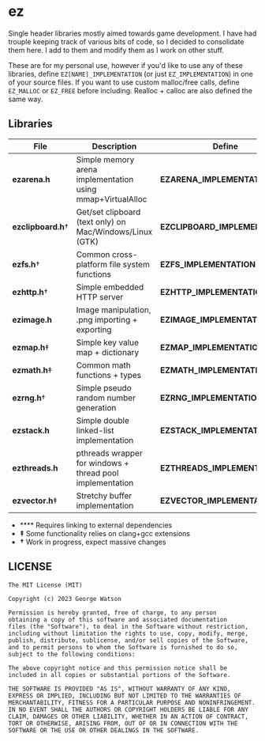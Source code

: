 # ez

Single header libraries mostly aimed towards game development. I have had trouple keeping track of various bits of code, so I decided to consolidate them here. I add to them and modify them as I work on other stuff.

These are for my personal use, however if you'd like to use any of these libraries, define ```EZ[NAME]_IMPLEMENTATION``` (or just ```EZ_IMPLEMENTATION```) in one of your source files. If you want to use custom malloc/free calls, define ```EZ_MALLOC``` or ```EZ_FREE``` before including. Realloc + calloc are also defined the same way.

## Libraries

| File               | Description                                                   | Define                         |
| -----------------  | ------------------------------------------------------------- | ------------------------------ |
| **ezarena.h**      | Simple memory arena implementation using mmap+VirtualAlloc    | **EZARENA_IMPLEMENTATION**     |
| **ezclipboard.h**† | Get/set clipboard (text only) on Mac/Windows/Linux (GTK)      | **EZCLIPBOARD_IMPLEMENTATION** |
| **ezfs.h**†        | Common cross-platform file system functions                   | **EZFS_IMPLEMENTATION**        |
| **ezhttp.h**†      | Simple embedded HTTP server                                   | **EZHTTP_IMPLEMENTATION**      |
| **ezimage.h**      | Image manipulation, .png importing + exporting                | **EZIMAGE_IMPLEMENTATION**     |
| **ezmap.h**‡       | Simple key value map + dictionary                             | **EZMAP_IMPLEMENTATION**       |
| **ezmath.h**‡      | Common math functions + types                                 | **EZMATH_IMPLEMENTATION**      |
| **ezrng.h**†       | Simple pseudo random number generation                        | **EZRNG_IMPLEMENTATION**       |
| **ezstack.h**      | Simple double linked-list implementation                      | **EZSTACK_IMPLEMENTATION**     |
| **ezthreads.h**    | pthreads wrapper for windows + thread pool implementation     | **EZTHREADS_IMPLEMENTATION**   |
| **ezvector.h**‡    | Stretchy buffer implementation                                | **EZVECTOR_IMPLEMENTATION**    |

* **** Requires linking to external dependencies
* **‡** Some functionality relies on clang+gcc extensions
* **†** Work in progress, expect massive changes

## LICENSE
```
The MIT License (MIT)

Copyright (c) 2023 George Watson

Permission is hereby granted, free of charge, to any person
obtaining a copy of this software and associated documentation
files (the "Software"), to deal in the Software without restriction,
including without limitation the rights to use, copy, modify, merge,
publish, distribute, sublicense, and/or sell copies of the Software,
and to permit persons to whom the Software is furnished to do so,
subject to the following conditions:

The above copyright notice and this permission notice shall be
included in all copies or substantial portions of the Software.

THE SOFTWARE IS PROVIDED "AS IS", WITHOUT WARRANTY OF ANY KIND,
EXPRESS OR IMPLIED, INCLUDING BUT NOT LIMITED TO THE WARRANTIES OF
MERCHANTABILITY, FITNESS FOR A PARTICULAR PURPOSE AND NONINFRINGEMENT.
IN NO EVENT SHALL THE AUTHORS OR COPYRIGHT HOLDERS BE LIABLE FOR ANY
CLAIM, DAMAGES OR OTHER LIABILITY, WHETHER IN AN ACTION OF CONTRACT,
TORT OR OTHERWISE, ARISING FROM, OUT OF OR IN CONNECTION WITH THE
SOFTWARE OR THE USE OR OTHER DEALINGS IN THE SOFTWARE.
```
